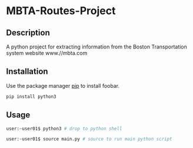 # MBTA-Routes-Project

## Description
A python project for extracting information from the Boston Transportation system website www.//mbta.com

## Installation
Use the package manager [pip](https://pip.pypa.io/en/stable/) to install foobar.

```bash
pip install python3
```

## Usage

```python
user:~user01$ python3 # drop to python shell

user:~user01$ source main.py # source to run main python script

```

